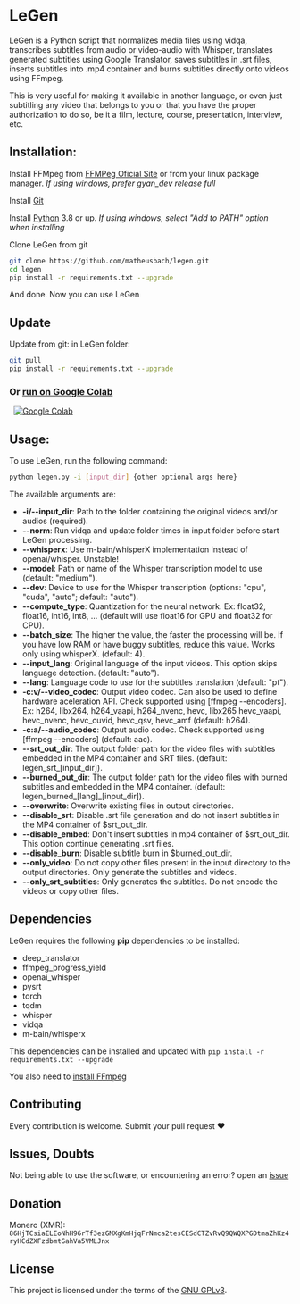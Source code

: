 # LeGen

LeGen is a Python script that normalizes media files using vidqa, transcribes subtitles from audio or video-audio with Whisper, translates generated subtitles using Google Translator, saves subtitles in .srt files, inserts subtitles into .mp4 container and burns subtitles directly onto videos using FFmpeg.

This is very useful for making it available in another language, or even just subtitling any video that belongs to you or that you have the proper authorization to do so, be it a film, lecture, course, presentation, interview, etc.

## Installation:

Install FFMpeg from [FFMPeg Oficial Site](https://ffmpeg.org/download.html) or from your linux package manager. _If using windows, prefer gyan_dev release full_

Install [Git](https://git-scm.com/book/en/v2/Getting-Started-Installing-Git)

Install [Python](https://www.python.org/downloads/) 3.8 or up. _If using windows, select "Add to PATH" option when installing_

Clone LeGen from git
```sh
git clone https://github.com/matheusbach/legen.git
cd legen
pip install -r requirements.txt --upgrade
```
And done. Now you can use LeGen

## Update

Update from git:
in LeGen folder:
```sh
git pull
pip install -r requirements.txt --upgrade
```

### Or [run on Google Colab](https://colab.research.google.com/github/matheusbach/legen/blob/main/legen.ipynb)
 <a href='https://colab.research.google.com/github/matheusbach/legen/blob/main/legen.ipynb' style='padding-left: 0.5rem;'><img src='https://colab.research.google.com/assets/colab-badge.svg' alt='Google Colab'></a>

## Usage:

To use LeGen, run the following command:

```sh
python legen.py -i [input_dir] {other optional args here}
```

The available arguments are:

-    **-i/--input_dir**: Path to the folder containing the original videos and/or audios (required).
-    **--norm**: Run vidqa and update folder times in input folder before start LeGen processing.
-    **--whisperx**: Use m-bain/whisperX implementation instead of openai/whisper. Unstable!
-    **--model**: Path or name of the Whisper transcription model to use (default: "medium").
-    **--dev**: Device to use for the Whisper transcription (options: "cpu", "cuda", "auto"; default: "auto").
-    **--compute_type**: Quantization for the neural network. Ex: float32, float16, int16, int8, ... (default will use float16 for GPU and float32 for CPU).
-    **--batch_size**: The higher the value, the faster the processing will be. If you have low RAM or have buggy subtitles, reduce this value. Works only using whisperX. (default: 4).
-    **--input_lang**: Original language of the input videos. This option skips language detection. (default: "auto").
-    **--lang**: Language code to use for the subtitles translation (default: "pt").
-    **-c:v/--video_codec**: Output video codec. Can also be used to define hardware aceleration API. Check supported using [ffmpeg --encoders]. Ex: h264, libx264, h264_vaapi, h264_nvenc, hevc, libx265 hevc_vaapi, hevc_nvenc, hevc_cuvid, hevc_qsv, hevc_amf (default: h264).
-    **-c:a/--audio_codec**: Output audio codec. Check supported using [ffmpeg --encoders] (default: aac).
-    **--srt_out_dir**: The output folder path for the video files with subtitles embedded in the MP4 container and SRT files. (default: legen_srt_[input_dir]).
-    **--burned_out_dir**: The output folder path for the video files with burned subtitles and embedded in the MP4 container. (default: legen_burned_[lang]_[input_dir]).
-    **--overwrite**: Overwrite existing files in output directories.
-    **--disable_srt**: Disable .srt file generation and do not insert subtitles in the MP4 container of $srt_out_dir.
-    **--disable_embed**: Don't insert subtitles in mp4 container of $srt_out_dir. This option continue generating .srt files.
-    **--disable_burn**: Disable subtitle burn in $burned_out_dir.
-    **--only_video**: Do not copy other files present in the input directory to the output directories. Only generate the subtitles and videos.
-    **--only_srt_subtitles**: Only generates the subtitles. Do not encode the videos or copy other files.

## Dependencies

LeGen requires the following **pip** dependencies to be installed:
- deep_translator
- ffmpeg_progress_yield
- openai_whisper
- pysrt
- torch
- tqdm
- whisper
- vidqa
- m-bain/whisperx

This dependencies can be installed and updated with ```pip install -r requirements.txt --upgrade```

You also need to [install FFmpeg](https://ffmpeg.org/download.html)

## Contributing

Every contribution is welcome. Submit your pull request ❤️

## Issues, Doubts

Not being able to use the software, or encountering an error? open an [issue](https://github.com/matheusbach/legen/issues/new)

## Donation
Monero (XMR): ```86HjTCsiaELEoNhH96rTf3ezGMXgKmHjqFrNmca2tesCESdCTZvRvQ9QWQXPGDtmaZhKz4ryHCdZXFzdbmtGahVa5VMLJnx```

## License

This project is licensed under the terms of the [GNU GPLv3](https://choosealicense.com/licenses/gpl-3.0/).
